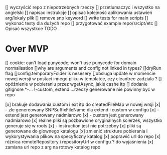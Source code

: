 [] wyczyścić repo z niepotrzebnych rzeczy
[] przetlumaczyc i wszystko na angielski
[] napisac instrukcje
[] opisać kolejność aplikowania ustawień arg/lokaly plik
[] remove snp keyword
[] write tests for main scripts
[] wykonać testy dla dużych repo
[] przygotować example repo/srcipt/etc
[] Opisać wszystkoe TODO
 
# Over MVP
[] cookie: can't load punycode; won't use punycode for domain normalisation
[]why are arguments and config not linked in types?
[]dryRun flag
[]config.temporaryFolder is nesesery
[]obsluga update w momencie nowej wersji w postaci innego pliku w templatce, czy cleantree zadziala ?
[] opóźnienie w pobieraniu przez wgetAsync, jakiś cashe itp
[] dodanie gitignore *-... !-custom, extend ...rzeczy generowane nie powinny być w repo
 
[x] brakuje dodawania custom i ext itp do createdFileMap w nowej wrsji
[x] - zle genereowany SNPSuffixFileName dla extend i custom w configu
[x] - extend jest generowany nadmiarowo
[x] - custom jest generowany nadmiarowo
[x] realne pliki są pozbawione oryginalnych scierzek, wszystko generuje się w roots
[x] - instruction jest nie potrzebny
[x] pliki są generowane do glownego katalogu
[x] zmienić strukture pobierania i wykorystywania plikow na specyficzny katalog
[x] poprawić url do repo
[x] różnica remoteRepository i repositoryUrl w configu ? do wyjaśnienia
[x] zamiana url repo z arg na rotowy katalog repo

